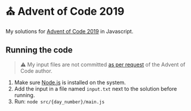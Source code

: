 # ⛪ Advent of Code 2019

My solutions for [Advent of Code 2019](https://adventofcode.com/2019)
in Javascript.

## Running the code

> ⚠️ My input files are not
> committed [as per request](https://www.reddit.com/r/adventofcode/comments/zh2hk0/2022friendly_reminder_dont_commit_your_input/)
> of the Advent of Code author.

1. Make sure [Node.js](https://nodejs.org/en/) is installed on the system.
2. Add the input in a file named `input.txt` next to the solution before running.
3. Run: `node src/{day_number}/main.js`